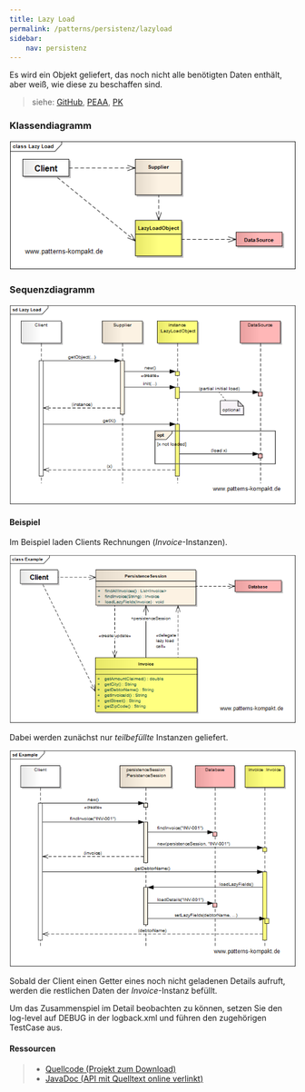 ```yaml
---
title: Lazy Load
permalink: /patterns/persistenz/lazyload
sidebar:
    nav: persistenz
---
```


Es wird ein Objekt geliefert, das noch nicht alle benötigten Daten enthält, aber weiß, wie diese zu beschaffen sind.

> siehe: [GitHub](https://github.com/KarlEilebrecht/patterns-kompakt-code/blob/main/src/test/java/de/calamanari/pk/lazyload/README.md), [PEAA](/literature#peaa), [PK](/literature#pk)

### Klassendiagramm

![](/images/patterns/lazyload/lazy_load_cn.png)

### Sequenzdiagramm

![](/images/patterns/lazyload/lazy_load_dn.png)

#### Beispiel

Im Beispiel laden Clients Rechnungen (*Invoice*-Instanzen).

![](/images/patterns/lazyload/lazy_load_cx.png)

Dabei werden zunächst nur *teilbefüllte* Instanzen geliefert.

![](/images/patterns/lazyload/lazy_load_dx.png)

Sobald der Client einen Getter eines noch nicht geladenen Details aufruft, werden die restlichen Daten der *Invoice*-Instanz befüllt.

Um das Zusammenspiel im Detail beobachten zu können, setzen Sie den log-level auf DEBUG in der logback.xml und führen den zugehörigen TestCase aus.

#### Ressourcen

> * [Quellcode (Projekt zum Download)](/patterns#codebeispiele)
> * [JavaDoc (API mit Quelltext online verlinkt)]()
